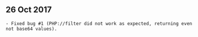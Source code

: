 ## 26 Oct 2017<br>
	- Fixed bug #1 (PHP://filter did not work as expected, returning even not base64 values).
  
